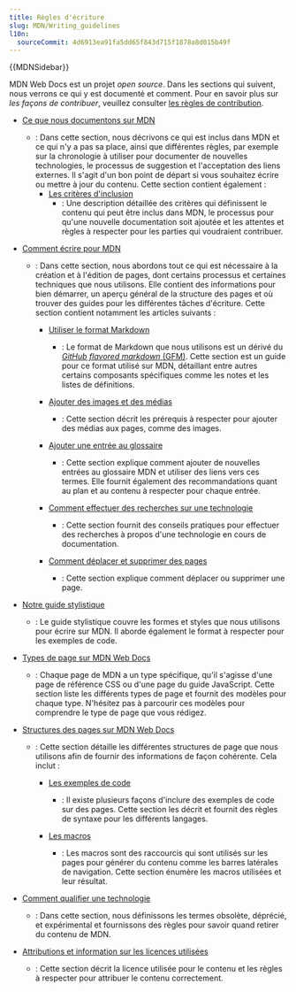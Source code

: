 ```yaml
---
title: Règles d'écriture
slug: MDN/Writing_guidelines
l10n:
  sourceCommit: 4d6913ea91fa5dd65f843d715f1878a8d015b49f
---
```


{{MDNSidebar}}

MDN Web Docs est un projet <i lang="en">open source</i>. Dans les sections qui suivent, nous verrons ce qui y est documenté et comment. Pour en savoir plus sur _les façons de contribuer_, veuillez consulter [les règles de contribution](/fr/docs/MDN/Community).

- [Ce que nous documentons sur MDN](/fr/docs/MDN/Writing_guidelines/What_we_write)
  - : Dans cette section, nous décrivons ce qui est inclus dans MDN et ce qui n'y a pas sa place, ainsi que différentes règles, par exemple sur la chronologie à utiliser pour documenter de nouvelles technologies, le processus de suggestion et l'acceptation des liens externes. Il s'agit d'un bon point de départ si vous souhaitez écrire ou mettre à jour du contenu. Cette section contient également&nbsp;:
    - [Les critères d'inclusion](/fr/docs/MDN/Writing_guidelines/What_we_write/Criteria_for_inclusion)
      - : Une description détaillée des critères qui définissent le contenu qui peut être inclus dans MDN, le processus pour qu'une nouvelle documentation soit ajoutée et les attentes et règles à respecter pour les parties qui voudraient contribuer.

- [Comment écrire pour MDN](/fr/docs/MDN/Writing_guidelines/Howto)
  - : Dans cette section, nous abordons tout ce qui est nécessaire à la création et à l'édition de pages, dont certains processus et certaines techniques que nous utilisons. Elle contient des informations pour bien démarrer, un aperçu général de la structure des pages et où trouver des guides pour les différentes tâches d'écriture. Cette section contient notamment les articles suivants&nbsp;:
    - [Utiliser le format Markdown](/fr/docs/MDN/Writing_guidelines/Howto/Markdown_in_MDN)
      - : Le format de Markdown que nous utilisons est un dérivé du [<i lang="en">GitHub flavored markdown</i> (GFM)](https://github.github.com/gfm/). Cette section est un guide pour ce format utilisé sur MDN, détaillant entre autres certains composants spécifiques comme les notes et les listes de définitions.

    - [Ajouter des images et des médias](/fr/docs/MDN/Writing_guidelines/Howto/Images_media)
      - : Cette section décrit les prérequis à respecter pour ajouter des médias aux pages, comme des images.

    - [Ajouter une entrée au glossaire](/fr/docs/MDN/Writing_guidelines/Howto/Write_a_new_entry_in_the_glossary)
      - : Cette section explique comment ajouter de nouvelles entrées au glossaire MDN et utiliser des liens vers ces termes. Elle fournit également des recommandations quant au plan et au contenu à respecter pour chaque entrée.

    - [Comment effectuer des recherches sur une technologie](/fr/docs/MDN/Writing_guidelines/Howto/Research_technology)
      - : Cette section fournit des conseils pratiques pour effectuer des recherches à propos d'une technologie en cours de documentation.

    - [Comment déplacer et supprimer des pages](/fr/docs/MDN/Writing_guidelines/Howto/Creating_moving_deleting)
      - : Cette section explique comment déplacer ou supprimer une page.

- [Notre guide stylistique](/fr/docs/MDN/Writing_guidelines/Writing_style_guide)
  - : Le guide stylistique couvre les formes et styles que nous utilisons pour écrire sur MDN. Il aborde également le format à respecter pour les exemples de code.

- [Types de page sur MDN Web Docs](/fr/docs/MDN/Writing_guidelines/Page_structures/Page_types)
  - : Chaque page de MDN a un type spécifique, qu'il s'agisse d'une page de référence CSS ou d'une page du guide JavaScript. Cette section liste les différents types de page et fournit des modèles pour chaque type. N'hésitez pas à parcourir ces modèles pour comprendre le type de page que vous rédigez.

- [Structures des pages sur MDN Web Docs](/fr/docs/MDN/Writing_guidelines/Page_structures)
  - : Cette section détaille les différentes structures de page que nous utilisons afin de fournir des informations de façon cohérente. Cela inclut&nbsp;:
    - [Les exemples de code](/fr/docs/MDN/Writing_guidelines/Page_structures/Code_examples)
      - : Il existe plusieurs façons d'inclure des exemples de code sur des pages. Cette section les décrit et fournit des règles de syntaxe pour les différents langages.

    - [Les macros](/fr/docs/MDN/Writing_guidelines/Page_structures/Macros)
      - : Les macros sont des raccourcis qui sont utilisés sur les pages pour générer du contenu comme les barres latérales de navigation. Cette section énumère les macros utilisées et leur résultat.

- [Comment qualifier une technologie](/fr/docs/MDN/Writing_guidelines/Experimental_deprecated_obsolete)
  - : Dans cette section, nous définissons les termes obsolète, déprécié, et expérimental et fournissons des règles pour savoir quand retirer du contenu de MDN.

- [Attributions et information sur les licences utilisées](/fr/docs/MDN/Writing_guidelines/Attrib_copyright_license)
  - : Cette section décrit la licence utilisée pour le contenu et les règles à respecter pour attribuer le contenu correctement.
